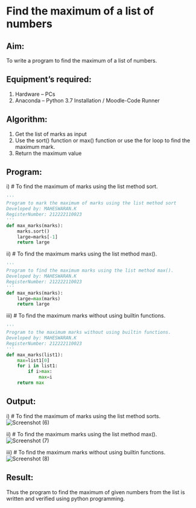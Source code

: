 # Find the maximum of a list of numbers
## Aim:
To write a program to find the maximum of a list of numbers.
## Equipment’s required:
1.	Hardware – PCs
2.	Anaconda – Python 3.7 Installation / Moodle-Code Runner
## Algorithm:
1.	Get the list of marks as input
2.	Use the sort() function or max() function or use the for loop to find the maximum mark.
3.	Return the maximum value
## Program:

i)	# To find the maximum of marks using the list method sort.
```Python
''' 
Program to mark the maximum of marks using the list method sort
Developed by: MAHESWARAN.K
RegisterNumber: 212222110023
'''
def max_marks(marks):
    marks.sort()
    large=marks[-1]
    return large
```

ii)	# To find the maximum marks using the list method max().
```Python
''' 
Program to find the maximum marks using the list method max().
Developed by: MAHESWARAN.K
RegisterNumber: 212222110023
'''
def max_marks(marks):
    large=max(marks)
    return large
```

iii) # To find the maximum marks without using builtin functions.
```Python
''' 
Program to the maximum marks without using builtin functions.
Developed by: MAHESWARAN.K
RegisterNumber: 212222110023
'''
def max_marks(list1):
    max=list1[0]
    for i in list1:
        if i>max:
            max=i
    return max
```

## Output:
i) # To find the maximum of marks using the list method sorts.
![Screenshot (6)](https://github.com/MAHESWARAN2004/FindMaximum/assets/119478181/9a84cb22-2e3d-465c-a459-90e41d8ec053)

ii) # To find the maximum marks using the list method max().
![Screenshot (7)](https://github.com/MAHESWARAN2004/FindMaximum/assets/119478181/7f48f528-ed56-426b-a6cc-f7a3d78f6062)

iii) # To find the maximum marks without using builtin functions.
![Screenshot (8)](https://github.com/MAHESWARAN2004/FindMaximum/assets/119478181/592fd0b0-32d6-452a-bbe9-d6d4fe56ee43)

## Result:
Thus the program to find the maximum of given numbers from the list is written and verified using python programming.
